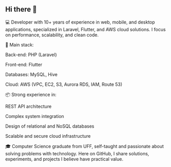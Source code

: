 ## Hi there 👋

💻 Developer with 10+ years of experience in web, mobile, and desktop applications, specialized in Laravel, Flutter, and AWS cloud solutions. I focus on performance, scalability, and clean code.

🔧 Main stack:

Back-end: PHP (Laravel)

Front-end: Flutter

Databases: MySQL, Hive

Cloud: AWS (VPC, EC2, S3, Aurora RDS, IAM, Route 53)

📦 Strong experience in:

REST API architecture

Complex system integration

Design of relational and NoSQL databases

Scalable and secure cloud infrastructure

🎓 Computer Science graduate from UFF, self-taught and passionate about solving problems with technology. Here on GitHub, I share solutions, experiments, and projects I believe have practical value.
